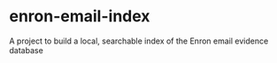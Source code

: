 enron-email-index
=================

A project to build a local, searchable index of the Enron email evidence database